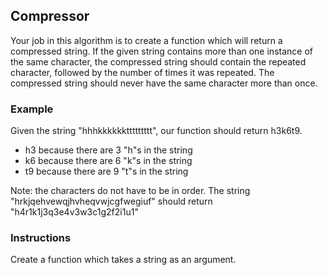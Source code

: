 ## Compressor

Your job in this algorithm is to create a function which will return a compressed string. If the given string contains more than one instance of the same character, the compressed string should contain the repeated character, followed by the number of times it was repeated. The compressed string should never have the same character more than once.

### Example 

Given the string "hhhkkkkkkttttttttt", our function should return h3k6t9.

- h3 because there are 3 "h"s in the string
- k6 because there are 6 "k"s in the string
- t9 because there are 9 "t"s in the string

Note: the characters do not have to be in order. The string "hrkjqehvewqjhvheqvwjcgfwegiuf" should return "h4r1k1j3q3e4v3w3c1g2f2i1u1"

### Instructions
Create a function which takes a string as an argument.